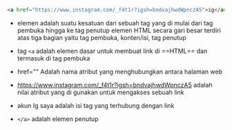 ```html
<a href="https://www.instagram.com/_f4t1r?igsh=bndvajhwdWpnczA5">ig</a>
```
- elemen adalah suatu kesatuan dari sebuah tag yang di mulai dari tag pembuka hingga ke tag penutup elemen HTML secara gari besar terdiri atas tiga bagian yaitu tag pembuka, konten/isi, tag penutup

- tag `<a` adalah elemen dasar untuk membuat link di ==HTML== dan termasuk di tag pembuka
- href="" Adalah nama atribut yang menghubungkan antara halaman web
- https://www.instagram.com/_f4t1r?igsh=bndvajhwdWpnczA5 adalah nilai atribut yang di gunakan untuk mengakses sebuah link
- akun Ig saya adalah isi tag yang terhubung dengan link 
- `</a>` adalah elemen penutup